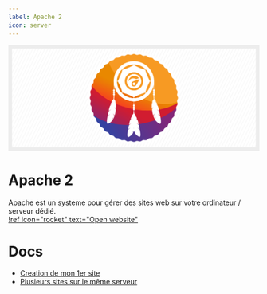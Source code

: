 ```yaml
---
label: Apache 2
icon: server
---
```


![](/assets/banner/apache2.png)

# Apache 2
Apache est un systeme pour gérer des sites web sur  votre ordinateur / serveur dédié. <br>
[!ref icon="rocket" text="Open website"](https://apache.org/)

# Docs
- [Creation de mon 1er site](./create-website)
- [Plusieurs sites sur le même serveur](./multi-site)
